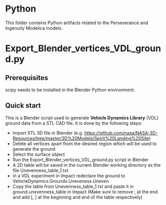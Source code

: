 Python
=====

This folder contains Python artifacts related to the Perseverance and Ingenuity Modelica models.

Export_Blender_vertices_VDL_ground.py
=====

Prerequisites
-------
scipy needs to be installed in the Blender Python environment.

Quick start
--------

This is a Blender script used to generate **Vehicle Dynamics Library** (VDL) ground data from a STL CAD file. It is done by the following steps:

 - Import STL 3D file in Blender (e.g. https://github.com/nasa/NASA-3D-Resources/tree/master/3D%20Models/Spirit%20Landing%20Site)
 - Delete all vertices apart from the desired region which will be used to generate the ground
 - Select the surface object
 - Run the Export_Blender_vertices_VDL_ground.py script in Blender
 - A 2D table will be saved in the current Blender working directory as the file Unevenness_table_1.txt
 - in a VDL experiment in Impact redeclare the ground to VehicleDynamics.Grounds.Uneveness.Uneven
 - Copy the table from Unevenness_table_1.txt and paste it in ground.unevenness_table in Impact (Make sure to remove \; at the end and add \[, \] at the beginning and end of the table respectively) 